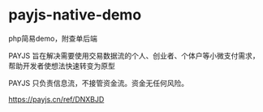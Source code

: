 # payjs-native-demo
php简易demo，附查单后端

PAYJS 旨在解决需要使用交易数据流的个人、创业者、个体户等小微支付需求，帮助开发者使想法快速转变为原型

PAYJS 只负责信息流，不接管资金流。资金无任何风险。

https://payjs.cn/ref/DNXBJD




